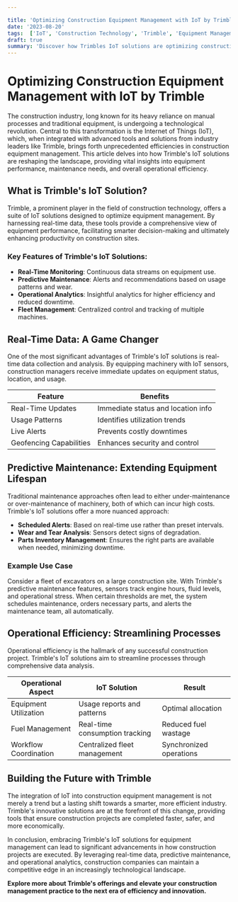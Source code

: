 ```yaml
---

title: 'Optimizing Construction Equipment Management with IoT by Trimble'
date: '2023-08-20'
tags:  ['IoT', 'Construction Technology', 'Trimble', 'Equipment Management', 'Real-Time Data', 'Maintenance', 'Operational Efficiency']
draft: true
summary: 'Discover how Trimbles IoT solutions are optimizing construction equipment management, providing real-time data on equipment performance, maintenance needs, and operational efficiency.'
---
```


# Optimizing Construction Equipment Management with IoT by Trimble

The construction industry, long known for its heavy reliance on manual processes and traditional equipment, is undergoing a technological revolution. Central to this transformation is the Internet of Things (IoT), which, when integrated with advanced tools and solutions from industry leaders like Trimble, brings forth unprecedented efficiencies in construction equipment management. This article delves into how Trimble's IoT solutions are reshaping the landscape, providing vital insights into equipment performance, maintenance needs, and overall operational efficiency.

## What is Trimble's IoT Solution?

Trimble, a prominent player in the field of construction technology, offers a suite of IoT solutions designed to optimize equipment management. By harnessing real-time data, these tools provide a comprehensive view of equipment performance, facilitating smarter decision-making and ultimately enhancing productivity on construction sites.

### Key Features of Trimble's IoT Solutions:

- **Real-Time Monitoring**: Continuous data streams on equipment use.
- **Predictive Maintenance**: Alerts and recommendations based on usage patterns and wear.
- **Operational Analytics**: Insightful analytics for higher efficiency and reduced downtime.
- **Fleet Management**: Centralized control and tracking of multiple machines.

## Real-Time Data: A Game Changer

One of the most significant advantages of Trimble's IoT solutions is real-time data collection and analysis. By equipping machinery with IoT sensors, construction managers receive immediate updates on equipment status, location, and usage.

| Feature                 | Benefits                         |
|-------------------------|----------------------------------|
| Real-Time Updates       | Immediate status and location info|
| Usage Patterns          | Identifies utilization trends    |
| Live Alerts             | Prevents costly downtimes        |
| Geofencing Capabilities | Enhances security and control    |

## Predictive Maintenance: Extending Equipment Lifespan

Traditional maintenance approaches often lead to either under-maintenance or over-maintenance of machinery, both of which can incur high costs. Trimble's IoT solutions offer a more nuanced approach:

- **Scheduled Alerts**: Based on real-time use rather than preset intervals.
- **Wear and Tear Analysis**: Sensors detect signs of degradation.
- **Parts Inventory Management**: Ensures the right parts are available when needed, minimizing downtime.

### Example Use Case

Consider a fleet of excavators on a large construction site. With Trimble's predictive maintenance features, sensors track engine hours, fluid levels, and operational stress. When certain thresholds are met, the system schedules maintenance, orders necessary parts, and alerts the maintenance team, all automatically.

## Operational Efficiency: Streamlining Processes

Operational efficiency is the hallmark of any successful construction project. Trimble's IoT solutions aim to streamline processes through comprehensive data analysis.

| Operational Aspect      | IoT Solution                      | Result                            |
|-------------------------|-----------------------------------|----------------------------------|
| Equipment Utilization   | Usage reports and patterns        | Optimal allocation               |
| Fuel Management         | Real-time consumption tracking    | Reduced fuel wastage             |
| Workflow Coordination   | Centralized fleet management      | Synchronized operations          |

## Building the Future with Trimble

The integration of IoT into construction equipment management is not merely a trend but a lasting shift towards a smarter, more efficient industry. Trimble's innovative solutions are at the forefront of this change, providing tools that ensure construction projects are completed faster, safer, and more economically.

In conclusion, embracing Trimble's IoT solutions for equipment management can lead to significant advancements in how construction projects are executed. By leveraging real-time data, predictive maintenance, and operational analytics, construction companies can maintain a competitive edge in an increasingly technological landscape.

**Explore more about Trimble's offerings and elevate your construction management practice to the next era of efficiency and innovation.**

```
